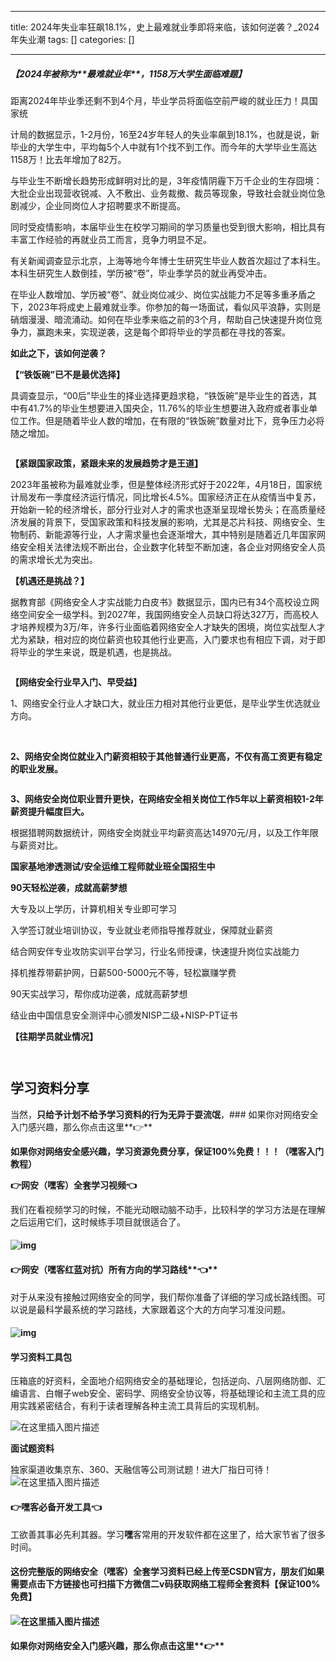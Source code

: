 
--- 
title:  2024年失业率狂飙18.1%，史上最难就业季即将来临，该如何逆袭？_2024年失业潮 
tags: []
categories: [] 

---
##### **<strong>【<strong><strong><strong><strong>2024**</strong></strong></strong>年被称为**<strong><strong><strong>最难就业年**</strong></strong></strong>，**<strong><strong><strong>1158万大学生面临难题**</strong></strong></strong>】</strong></strong>

距离2024年毕业季还剩不到4个月，毕业学员将面临空前严峻的就业压力！具国家统

计局的数据显示，1-2月份，16至24岁年轻人的失业率飙到18.1%，也就是说，新毕业的大学生中，平均每5个人中就有1个找不到工作。而今年的大学毕业生高达1158万！比去年增加了82万。

与毕业生不断增长趋势形成鲜明对比的是，3年疫情阴霾下万千企业的生存囧境：大批企业出现营收锐减、入不敷出、业务裁撤、裁员等现象，导致社会就业岗位急剧减少，企业同岗位人才招聘要求不断提高。

同时受疫情影响，本届毕业生在校学习期间的学习质量也受到很大影响，相比具有丰富工作经验的再就业员工而言，竞争力明显不足。

有关新闻调查显示北京，上海等地今年博士生研究生毕业人数首次超过了本科生。本科生研究生人数倒挂，学历被“卷”，毕业季学员的就业再受冲击。

在毕业人数增加、学历被“卷”、就业岗位减少、岗位实战能力不足等多重矛盾之下，2023年将成史上最难就业季。你参加的每一场面试，看似风平浪静，实则是硝烟漫漫、暗流涌动。如何在毕业季来临之前的3个月，帮助自己快速提升岗位竞争力，赢跑未来，实现逆袭，这是每个即将毕业的学员都在寻找的答案。

**<strong>如此之下，<strong><strong><strong><strong>该如何逆袭**</strong></strong></strong>？</strong></strong>

**<strong>【“<strong><strong><strong><strong>铁饭碗**</strong></strong></strong>”**<strong><strong><strong>已不是最优选择**</strong></strong></strong>】</strong></strong>

具调查显示，“00后”毕业生的择业选择更趋求稳，“铁饭碗”是毕业生的首选，其中有41.7%的毕业生想要进入国央企，11.76%的毕业生想要进入政府或者事业单位工作。但是随着毕业人数的增加，在有限的“铁饭碗”数量对比下，竞争压力必将随之增加。

<img src="https://img-blog.csdnimg.cn/c5ee1211602d4b2c95876dd50f7e01e2.png" alt="">

**<strong>【<strong><strong><strong><strong>紧跟国家政策，紧跟未来的发展趋势**</strong></strong></strong>才是王道</strong></strong>****】****

2023年虽被称为最难就业季，但是整体经济形式好于2022年，4月18日，国家统计局发布一季度经济运行情况，同比增长4.5%。国家经济正在从疫情当中复苏，开始新一轮的经济增长，部分行业对人才的需求也逐渐呈现增长势头；在高质量经济发展的背景下，受国家政策和科技发展的影响，尤其是芯片科技、网络安全、生物制药、新能源等行业，人才需求量也会逐渐增大，其中特别是随着近几年国家网络安全相关法律法规不断出台，企业数字化转型不断加速，各企业对网络安全人员的需求增长尤为突出。

**<strong>【<strong><strong><strong><strong>机遇还是挑战？**</strong></strong></strong>】</strong></strong>

据教育部《网络安全人才实战能力白皮书》数据显示，国内已有34个高校设立网络空间安全一级学科。到2027年，我国网络安全人员缺口将达327万，而高校人才培养规模为3万/年，许多行业面临着网络安全人才缺失的困境，岗位实战型人才尤为紧缺，相对应的岗位薪资也较其他行业更高，入门要求也有相应下调，对于即将毕业的学生来说，既是机遇，也是挑战。

<img src="https://img-blog.csdnimg.cn/2a458348748f4d4e959dffc9d3db8a49.png" alt="">

**<strong>【网络安全行业早入门、早受益】**</strong>

1、网络安全行业人才缺口大，就业压力相对其他行业更低，是毕业学生优选就业方向。

<img src="https://img-blog.csdnimg.cn/40cce9df2a2c4beb81615ccaca8cd5e5.png" alt="">

<img src="https://img-blog.csdnimg.cn/cc47a205300a4f78b36cc1f2a7de2f08.png" alt="">

**<strong>2、网络安全岗位就业入门薪资相较于其他普通行业更高，不仅有高工资更有稳定的职业发展。<img src="https://img-blog.csdnimg.cn/d67b89e2327c42a8bb371d18c0f6c2c3.png" alt="">**</strong>

<img src="https://img-blog.csdnimg.cn/2c750e51f0f14860a30b7737db0a0865.png" alt="">

**<strong>3、网络安全岗位职业晋升更快，在网络安全相关岗位工作5年以上薪资相较1-2年薪资提升幅度巨大。<img src="https://img-blog.csdnimg.cn/3bf8b39cbf15443eba867762b2285135.png" alt="">**</strong>

根据猎聘网数据统计，网络安全岗就业平均薪资高达14970元/月，以及工作年限与薪资对比。

**<strong>国家基地渗透测试/安全运维工程师就业班全国招生中**</strong>

**<strong>90天轻松逆袭，成就高薪梦想**</strong>

大专及以上学历，计算机相关专业即可学习

入学签订就业培训协议，专业就业老师指导推荐就业，保障就业薪资

结合网安伴专业攻防实训平台学习，行业名师授课，快速提升岗位实战能力

择机推荐带薪护网，日薪500-5000元不等，轻松赢赚学费

90天实战学习，帮你成功逆袭，成就高薪梦想

结业由中国信息安全测评中心颁发NISP二级+NISP-PT证书

**<strong>【往期学员就业情况】**</strong>

**<strong><img src="https://img-blog.csdnimg.cn/f6924ab92f5f45c09053bdfce70ba054.png" alt="">**</strong>

<img src="https://img-blog.csdnimg.cn/523a06845a43411d94726dd1d3f53712.png" alt="">

## 学习资料分享

当然，**只给予计划不给予学习资料的行为无异于耍流氓**，### 如果你对网络安全入门感兴趣，那么你点击这里**👉**

**如果你对网络安全感兴趣，学习资源免费分享，保证100%免费！！！（嘿客入门教程）**

**👉网安（嘿客）全套学习视频👈**

我们在看视频学习的时候，不能光动眼动脑不动手，比较科学的学习方法是在理解之后运用它们，这时候练手项目就很适合了。

#### 

#### <img src="https://img-blog.csdnimg.cn/img_convert/d1c617b78ee48eda7601e5b803e69276.png" alt="img">

#### **👉网安（嘿客红蓝对抗）所有方向的学习路线****👈**

对于从来没有接触过网络安全的同学，我们帮你准备了详细的学习成长路线图。可以说是最科学最系统的学习路线，大家跟着这个大的方向学习准没问题。

#### <img src="https://img-blog.csdnimg.cn/img_convert/de55dfd737dae0cf88e416d0454b17a8.png" alt="img">

#### 学习资料工具包

压箱底的好资料，全面地介绍网络安全的基础理论，包括逆向、八层网络防御、汇编语言、白帽子web安全、密码学、网络安全协议等，将基础理论和主流工具的应用实践紧密结合，有利于读者理解各种主流工具背后的实现机制。

<img src="https://img-blog.csdnimg.cn/9609a53465cf4253b492a5185896fa71.png" alt="在这里插入图片描述">

**面试题资料**

独家渠道收集京东、360、天融信等公司测试题！进大厂指日可待！ <img src="https://img-blog.csdnimg.cn/f5f267c281c543fb9cc9af53b9003a37.png" alt="在这里插入图片描述">

#### **👉<strong><strong>嘿客必备开发工具**</strong>👈</strong>

工欲善其事必先利其器。学习**嘿**客常用的开发软件都在这里了，给大家节省了很多时间。

#### 这份完整版的网络安全（**嘿**客）全套学习资料已经上传至CSDN官方，朋友们如果需要点击下方链接**也可扫描下方微信二v码获取网络工程师全套资料**【保证100%免费】

#### <img src="https://img-blog.csdnimg.cn/img_convert/16c400294b6fda8f01400f24f1f12b0c.png" alt="在这里插入图片描述">

#### 如果你对网络安全入门感兴趣，那么你点击这里**👉**
